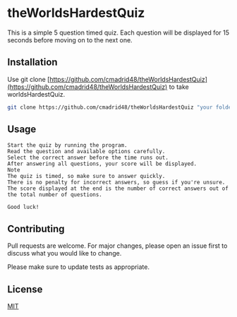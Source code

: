 # theWorldsHardestQuiz

This is a simple 5 question timed quiz. Each question will be displayed for 15 seconds before moving on to the next one.

## Installation

Use git clone [https://github.com/cmadrid48/theWorldsHardestQuiz](https://github.com/cmadrid48/theWorldsHardestQuiz) to take worldsHardestQuiz.

```bash
git clone https://github.com/cmadrid48/theWorldsHardestQuiz "your folder"
```

## Usage

```How to play
Start the quiz by running the program.
Read the question and available options carefully.
Select the correct answer before the time runs out.
After answering all questions, your score will be displayed.
Note
The quiz is timed, so make sure to answer quickly.
There is no penalty for incorrect answers, so guess if you're unsure.
The score displayed at the end is the number of correct answers out of the total number of questions.

Good luck!
```

## Contributing

Pull requests are welcome. For major changes, please open an issue first
to discuss what you would like to change.

Please make sure to update tests as appropriate.

## License

[MIT](https://choosealicense.com/licenses/mit/)